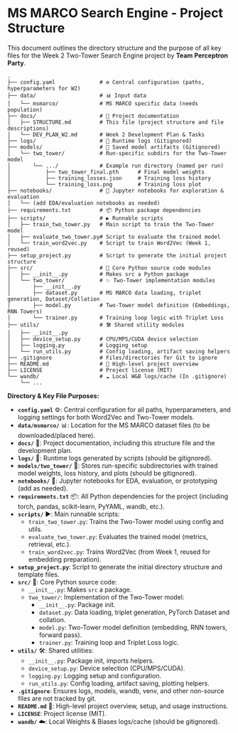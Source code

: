 # MS MARCO Search Engine - Project Structure

This document outlines the directory structure and the purpose of all key files for the Week 2 Two-Tower Search Engine project by **Team Perceptron Party**.

```
.
├── config.yaml              # ⚙️ Central configuration (paths, hyperparameters for W2)
├── data/                    # 📊 Input data
│   └── msmarco/             # MS MARCO specific data (needs population)
├── docs/                    # 📄 Project documentation
│   ├── STRUCTURE.md         # This file (project structure and file descriptions)
│   └── DEV_PLAN_W2.md       # Week 2 Development Plan & Tasks
├── logs/                    # 📝 Runtime logs (Gitignored)
├── models/                  # 🧠 Saved model artifacts (Gitignored)
│   └── two_tower/           # Run-specific subdirs for the Two-Tower model
│       └── .../             # Example run directory (named per run)
│           ├── two_tower_final.pth      # Final model weights
│           ├── training_losses.json     # Training loss history
│           └── training_loss.png        # Training loss plot
├── notebooks/               # 📓 Jupyter notebooks for exploration & evaluation
│   └── (add EDA/evaluation notebooks as needed)
├── requirements.txt         # 📦 Python package dependencies
├── scripts/                 # ▶️ Runnable scripts
│   ├── train_two_tower.py   # Main script to train the Two-Tower model
│   ├── evaluate_two_tower.py# Script to evaluate the trained model
│   └── train_word2vec.py    # Script to train Word2Vec (Week 1, reused)
├── setup_project.py         # Script to generate the initial project structure
├── src/                     # 🐍 Core Python source code modules
│   ├── __init__.py          # Makes src a Python package
│   └── two_tower/           # ✨ Two-Tower implementation modules
│       ├── __init__.py
│       ├── dataset.py       # MS MARCO data loading, triplet generation, Dataset/Collation
│       ├── model.py         # Two-Tower model definition (Embeddings, RNN Towers)
│       └── trainer.py       # Training loop logic with Triplet Loss
├── utils/                   # 🛠️ Shared utility modules
│   ├── __init__.py
│   ├── device_setup.py      # CPU/MPS/CUDA device selection
│   ├── logging.py           # Logging setup
│   └── run_utils.py         # Config loading, artifact saving helpers
├── .gitignore               # Files/directories for Git to ignore
├── README.md                # 👋 High-level project overview
├── LICENSE                  # Project license (MIT)
└── wandb/                   # ☁️ Local W&B logs/cache (In .gitignore)
    └── ...
```

**Directory & Key File Purposes:**

*   **`config.yaml`** ⚙️: Central configuration for all paths, hyperparameters, and logging settings for both Word2Vec and Two-Tower models.
*   **`data/msmarco/`** 📊: Location for the MS MARCO dataset files (to be downloaded/placed here).
*   **`docs/`** 📄: Project documentation, including this structure file and the development plan.
*   **`logs/`** 📝: Runtime logs generated by scripts (should be gitignored).
*   **`models/two_tower/`** 🧠: Stores run-specific subdirectories with trained model weights, loss history, and plots (should be gitignored).
*   **`notebooks/`** 📓: Jupyter notebooks for EDA, evaluation, or prototyping (add as needed).
*   **`requirements.txt`** 📦: All Python dependencies for the project (including torch, pandas, scikit-learn, PyYAML, wandb, etc.).
*   **`scripts/`** ▶️: Main runnable scripts:
    * `train_two_tower.py`: Trains the Two-Tower model using config and utils.
    * `evaluate_two_tower.py`: Evaluates the trained model (metrics, retrieval, etc.).
    * `train_word2vec.py`: Trains Word2Vec (from Week 1, reused for embedding preparation).
*   **`setup_project.py`**: Script to generate the initial directory structure and template files.
*   **`src/`** 🐍: Core Python source code:
    * `__init__.py`: Makes `src` a package.
    * `two_tower/`: Implementation of the Two-Tower model:
        * `__init__.py`: Package init.
        * `dataset.py`: Data loading, triplet generation, PyTorch Dataset and collation.
        * `model.py`: Two-Tower model definition (embedding, RNN towers, forward pass).
        * `trainer.py`: Training loop and Triplet Loss logic.
*   **`utils/`** 🛠️: Shared utilities:
    * `__init__.py`: Package init, imports helpers.
    * `device_setup.py`: Device selection (CPU/MPS/CUDA).
    * `logging.py`: Logging setup and configuration.
    * `run_utils.py`: Config loading, artifact saving, plotting helpers.
*   **`.gitignore`**: Ensures logs, models, wandb, venv, and other non-source files are not tracked by git.
*   **`README.md`** 👋: High-level project overview, setup, and usage instructions.
*   **`LICENSE`**: Project license (MIT).
*   **`wandb/`** ☁️: Local Weights & Biases logs/cache (should be gitignored).
